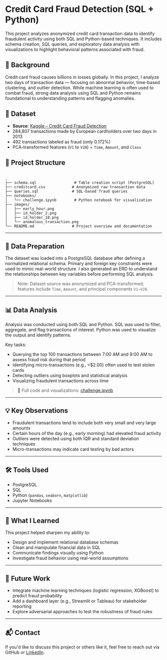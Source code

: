 # Credit Card Fraud Detection (SQL + Python)

This project analyzes anonymized credit card transaction data to identify fraudulent activity using both SQL and Python-based techniques. It includes schema creation, SQL queries, and exploratory data analysis with visualizations to highlight behavioral patterns associated with fraud.

## 📌 Background

Credit card fraud causes billions in losses globally. In this project, I analyze two days of transaction data — focusing on abnormal behavior, time-based clustering, and outlier detection. While machine learning is often used to combat fraud, strong data analysis using SQL and Python remains foundational to understanding patterns and flagging anomalies.

## 🧠 Dataset

- **Source**: [Kaggle – Credit Card Fraud Detection](https://www.kaggle.com/datasets/mlg-ulb/creditcardfraud)
- 284,807 transactions made by European cardholders over two days in 2013
- 492 transactions labeled as fraud (only 0.172%)
- PCA-transformed features (`V1` to `V28`) + `Time`, `Amount`, and `Class`

## 📂 Project Structure
<pre lang="text"><code>
.
├── schema.sql                 # Table creation script (PostgreSQL)
├── creditcard.csv            # Anonymized raw transaction data
├── queries.sql               # SQL-based fraud queries
├── notebooks/
│   └── challenge.ipynb        # Python notebook for visualization
├── images/
│   ├── early_hour.png
│   ├── id_holder_2.png
│   ├── id_holder_18.png
│   └── anomalous_transaction.png
└── README.md                 # Project overview and documentation
</code></pre>


---

## 🧱 Data Preparation

The dataset was loaded into a PostgreSQL database after defining a normalized relational schema. Primary and foreign key constraints were used to mimic real-world structure. I also generated an ERD to understand the relationships between key variables before performing SQL analysis.

> Note: Dataset source was anonymized and PCA-transformed; features include `Time`, `Amount`, and principal components `V1–V28`.

---

## 📊 Data Analysis

Analysis was conducted using both SQL and Python. SQL was used to filter, aggregate, and flag transactions of interest. Python was used to visualize the output and identify patterns.

Key tasks:
- Querying the top 100 transactions between 7:00 AM and 9:00 AM to assess fraud risk during that period
- Identifying micro-transactions (e.g., <$2.00) often used to test stolen cards
- Detecting outliers using boxplots and statistical analysis
- Visualizing fraudulent transactions across time

> 📓 Full code and visualizations: [challenge.ipynb](notebooks/challenge.ipynb)

---

## 💡 Key Observations

- Fraudulent transactions tend to include both very small and very large amounts
- Certain hours of the day (e.g., early morning) had elevated fraud activity
- Outliers were detected using both IQR and standard deviation techniques
- Micro-transactions may indicate card testing by bad actors

---

## 🛠️ Tools Used

- PostgreSQL  
- SQL  
- Python (`pandas`, `seaborn`, `matplotlib`)  
- Jupyter Notebooks  

---

## 🧠 What I Learned

This project helped sharpen my ability to:
- Design and implement relational database schemas
- Clean and manipulate financial data in SQL
- Communicate findings visually using Python
- Investigate fraud behavior using real-world assumptions

---

## 🚀 Future Work

- Integrate machine learning techniques (logistic regression, XGBoost) to predict fraud probability  
- Add a dashboard layer (e.g., Streamlit or Tableau) for stakeholder reporting  
- Explore adversarial approaches to test the robustness of fraud rules  

---

## 📬 Contact

If you'd like to discuss this project or others like it, feel free to reach out via GitHub or [LinkedIn](https://www.linkedin.com/in/promiseabu/).
